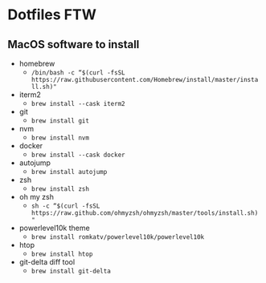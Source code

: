 
# Dotfiles FTW

## MacOS software to install
- homebrew
  - `/bin/bash -c “$(curl -fsSL https://raw.githubusercontent.com/Homebrew/install/master/install.sh)"`
- iterm2
  - `brew install --cask iterm2`
- git
  - `brew install git`
- nvm
  - `brew install nvm`
- docker
  - `brew install --cask docker`
- autojump
  - `brew install autojump`
- zsh
  - `brew install zsh`
- oh my zsh
  - `sh -c “$(curl -fsSL https://raw.github.com/ohmyzsh/ohmyzsh/master/tools/install.sh)"`
- powerlevel10k theme
  - `brew install romkatv/powerlevel10k/powerlevel10k`
- htop
  - `brew install htop`
- git-delta diff tool
  - `brew install git-delta`